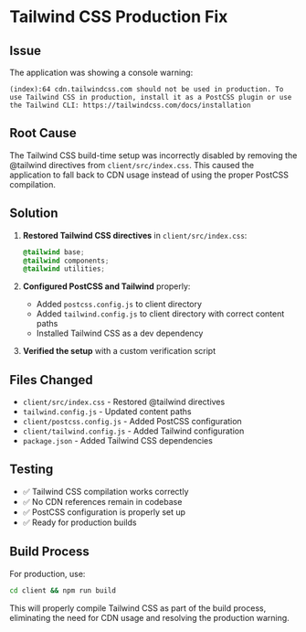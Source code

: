 # Tailwind CSS Production Fix

## Issue
The application was showing a console warning:
```
(index):64 cdn.tailwindcss.com should not be used in production. To use Tailwind CSS in production, install it as a PostCSS plugin or use the Tailwind CLI: https://tailwindcss.com/docs/installation
```

## Root Cause
The Tailwind CSS build-time setup was incorrectly disabled by removing the @tailwind directives from `client/src/index.css`. This caused the application to fall back to CDN usage instead of using the proper PostCSS compilation.

## Solution
1. **Restored Tailwind CSS directives** in `client/src/index.css`:
   ```css
   @tailwind base;
   @tailwind components;
   @tailwind utilities;
   ```

2. **Configured PostCSS and Tailwind** properly:
   - Added `postcss.config.js` to client directory
   - Added `tailwind.config.js` to client directory with correct content paths
   - Installed Tailwind CSS as a dev dependency

3. **Verified the setup** with a custom verification script

## Files Changed
- `client/src/index.css` - Restored @tailwind directives
- `tailwind.config.js` - Updated content paths
- `client/postcss.config.js` - Added PostCSS configuration
- `client/tailwind.config.js` - Added Tailwind configuration
- `package.json` - Added Tailwind CSS dependencies

## Testing
- ✅ Tailwind CSS compilation works correctly
- ✅ No CDN references remain in codebase
- ✅ PostCSS configuration is properly set up
- ✅ Ready for production builds

## Build Process
For production, use:
```bash
cd client && npm run build
```

This will properly compile Tailwind CSS as part of the build process, eliminating the need for CDN usage and resolving the production warning.